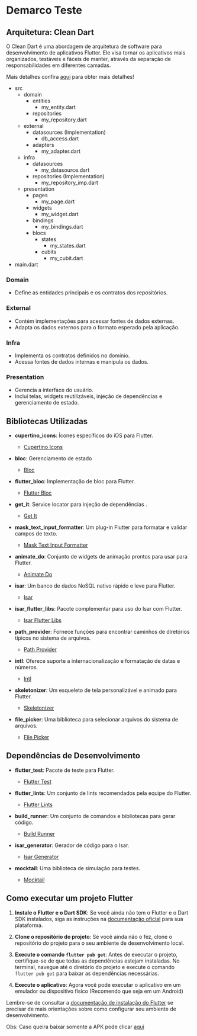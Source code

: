 # Demarco Teste

## Arquitetura: Clean Dart

O Clean Dart é uma abordagem de arquitetura de software para desenvolvimento de aplicativos Flutter. Ele visa tornar os aplicativos mais organizados, testáveis e fáceis de manter, através da separação de responsabilidades em diferentes camadas.

Mais detalhes confira [aqui](https://github.com/Flutterando/Clean-Dart) para obter mais detalhes!

- src
  - domain
    - entities
      - my_entity.dart
    - repositories
      - my_repository.dart
  - external
    - datasources (Implementation)
      - db_access.dart
    - adapters
      - my_adapter.dart
  - infra
    - datasources
      - my_datasource.dart
    - repositories (Implementation)
      - my_repository_imp.dart
  - presentation
    - pages
      - my_page.dart
    - widgets
      - my_widget.dart
    - bindings
      - my_bindings.dart
    - blocs
      - states
        - my_states.dart
      - cubits
        - my_cubit.dart
- main.dart



### Domain
- Define as entidades principais e os contratos dos repositórios.

### External
- Contém implementações para acessar fontes de dados externas.
- Adapta os dados externos para o formato esperado pela aplicação.

### Infra
- Implementa os contratos definidos no domínio.
- Acessa fontes de dados internas e manipula os dados.

### Presentation
- Gerencia a interface do usuário.
- Inclui telas, widgets reutilizáveis, injeção de dependências e gerenciamento de estado.


## Bibliotecas Utilizadas

- **cupertino_icons**: Ícones específicos do iOS para Flutter.
  - [Cupertino Icons](https://pub.dev/packages/cupertino_icons)

- **bloc**: Gerenciamento de estado 
  - [Bloc](https://pub.dev/packages/bloc)

- **flutter_bloc**: Implementação de bloc para Flutter.
  - [Flutter Bloc](https://pub.dev/packages/flutter_bloc)

- **get_it**: Service locator para injeção de dependências .
  - [Get It](https://pub.dev/packages/get_it)

- **mask_text_input_formatter**: Um plug-in Flutter para formatar e validar campos de texto.
  - [Mask Text Input Formatter](https://pub.dev/packages/mask_text_input_formatter)

- **animate_do**: Conjunto de widgets de animação prontos para usar para Flutter.
  - [Animate Do](https://pub.dev/packages/animate_do)

- **isar**: Um banco de dados NoSQL nativo rápido e leve para Flutter.
  - [Isar](https://pub.dev/packages/isar)

- **isar_flutter_libs**: Pacote complementar para uso do Isar com Flutter.
  - [Isar Flutter Libs](https://pub.dev/packages/isar_flutter_libs)

- **path_provider**: Fornece funções para encontrar caminhos de diretórios típicos no sistema de arquivos.
  - [Path Provider](https://pub.dev/packages/path_provider)

- **intl**: Oferece suporte a internacionalização e formatação de datas e números.
  - [Intl](https://pub.dev/packages/intl)

- **skeletonizer**: Um esqueleto de tela personalizável e animado para Flutter.
  - [Skeletonizer](https://pub.dev/packages/skeletonizer)

- **file_picker**: Uma biblioteca para selecionar arquivos do sistema de arquivos.
  - [File Picker](https://pub.dev/packages/file_picker)

## Dependências de Desenvolvimento

- **flutter_test**: Pacote de teste para Flutter.
  - [Flutter Test](https://api.flutter.dev/flutter/flutter_test/flutter_test-library.html)

- **flutter_lints**: Um conjunto de lints recomendados pela equipe do Flutter.
  - [Flutter Lints](https://pub.dev/packages/flutter_lints)

- **build_runner**: Um conjunto de comandos e bibliotecas para gerar código.
  - [Build Runner](https://pub.dev/packages/build_runner)

- **isar_generator**: Gerador de código para o Isar.
  - [Isar Generator](https://pub.dev/packages/isar_generator)

- **mocktail**: Uma biblioteca de simulação para testes.
  - [Mocktail](https://pub.dev/packages/mocktail)


## Como executar um projeto Flutter

1. **Instale o Flutter e o Dart SDK**: Se você ainda não tem o Flutter e o Dart SDK instalados, siga as instruções na [documentação oficial](https://flutter.dev/docs/get-started/install) para sua plataforma.

2. **Clone o repositório do projeto**: Se você ainda não o fez, clone o repositório do projeto para o seu ambiente de desenvolvimento local.

3. **Execute o comando `flutter pub get`**: Antes de executar o projeto, certifique-se de que todas as dependências estejam instaladas. No terminal, navegue até o diretório do projeto e execute o comando `flutter pub get` para baixar as dependências necessárias.

4. **Execute o aplicativo**: Agora você pode executar o aplicativo em um emulador ou dispositivo físico (Recomendo que seja em um Android)

Lembre-se de consultar a [documentação de instalação do Flutter](https://flutter.dev/docs/get-started/install) se precisar de mais orientações sobre como configurar seu ambiente de desenvolvimento.

Obs: Caso queira baixar somente a APK pode clicar [aqui](https://we.tl/t-PMDVr4b4zm)
